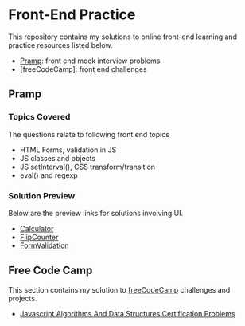 # Front-End Practice
This repository contains my solutions to online front-end learning and practice resources listed below.
- [Pramp](https://www.pramp.com): front end mock interview problems
- [freeCodeCamp]: front end challenges

## Pramp
### Topics Covered
The questions relate to following front end topics
- HTML Forms, validation in JS
- JS classes and objects
- JS setInterval(), CSS transform/transition
- eval() and regexp

### Solution Preview
Below are the preview links for solutions involving UI. 
- [Calculator](http://htmlpreview.github.io/?https://github.com/ssaleem/Front-End-Practice/blob/master/Calculator/index.html)
- [FlipCounter](http://htmlpreview.github.io/?https://github.com/ssaleem/Front-End-Practice/blob/master/FlipCounter/index.html)
- [FormValidation](http://htmlpreview.github.io/?https://github.com/ssaleem/Front-End-Practice/blob/master/FormValidation/index.html)

## Free Code Camp
This section contains my solution to [freeCodeCamp](https://learn.freecodecamp.org/) challenges and projects.

- [Javascript Algorithms And Data Structures Certification Problems](./FCC/FreeCodeCampAlgoScripting.md)
